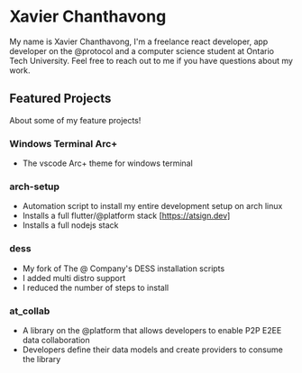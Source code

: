 # Xavier Chanthavong

My name is Xavier Chanthavong, I'm a freelance react developer, app developer on the @protocol and a computer science student at Ontario Tech University.
Feel free to reach out to me if you have questions about my work.  

## Featured Projects

About some of my feature projects!

### Windows Terminal Arc+

- The vscode Arc+ theme for windows terminal

### arch-setup

- Automation script to install my entire development setup on arch linux
- Installs a full flutter/@platform stack [https://atsign.dev]
- Installs a full nodejs stack

### dess

- My fork of The @ Company's DESS installation scripts
- I added multi distro support
- I reduced the number of steps to install

### at_collab

- A library on the @platform that allows developers to enable P2P E2EE data collaboration
- Developers define their data models and create providers to consume the library




<!--
**XavierChanth/XavierChanth** is a ✨ _special_ ✨ repository because its `README.md` (this file) appears on your GitHub profile.

Here are some ideas to get you started:

- 🔭 I’m currently working on ...
- 🌱 I’m currently learning ...
- 👯 I’m looking to collaborate on ...
- 🤔 I’m looking for help with ...
- 💬 Ask me about ...
- 📫 How to reach me: ...
- 😄 Pronouns: ...
- ⚡ Fun fact: ...
-->
